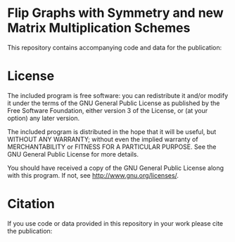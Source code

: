 # Flip Graphs with Symmetry and new Matrix Multiplication Schemes

This repository contains accompanying code and data for the publication: 

# License

The included program is free software: you can redistribute it and/or modify it
under the terms of the GNU General Public License as published by the Free
Software Foundation, either version 3 of the License, or (at your option) any
later version.

The included program is distributed in the hope that it will be useful, but
WITHOUT ANY WARRANTY; without even the implied warranty of MERCHANTABILITY or
FITNESS FOR A PARTICULAR PURPOSE. See the GNU General Public License for more
details.

You should have received a copy of the GNU General Public License along with
this program. If not, see http://www.gnu.org/licenses/.

# Citation
If you use code or data provided in this repository in your work please cite the
publication: 
